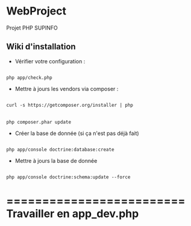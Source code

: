 WebProject
==========

Projet PHP SUPINFO


<h2>Wiki d'installation</H2>

- Vérifier votre configuration :<br />
<code>
php app/check.php
</code>

- Mettre à jours les vendors via composer :<br />
<code>
curl -s https://getcomposer.org/installer | php
</code>
<br />
<code>
php composer.phar update
</code>

- Créer la base de donnée (si ça n'est pas déjà fait)
<code>
php app/console doctrine:database:create
</code>

- Mettre à jours la base de donnée
<code>
php app/console doctrine:schema:update --force
</code>

=========================
Travailler en app_dev.php 
=========================